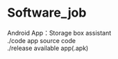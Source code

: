 # Software_job
 Android App：Storage box assistant  
./code       app source code  
./release     available app(.apk)   
